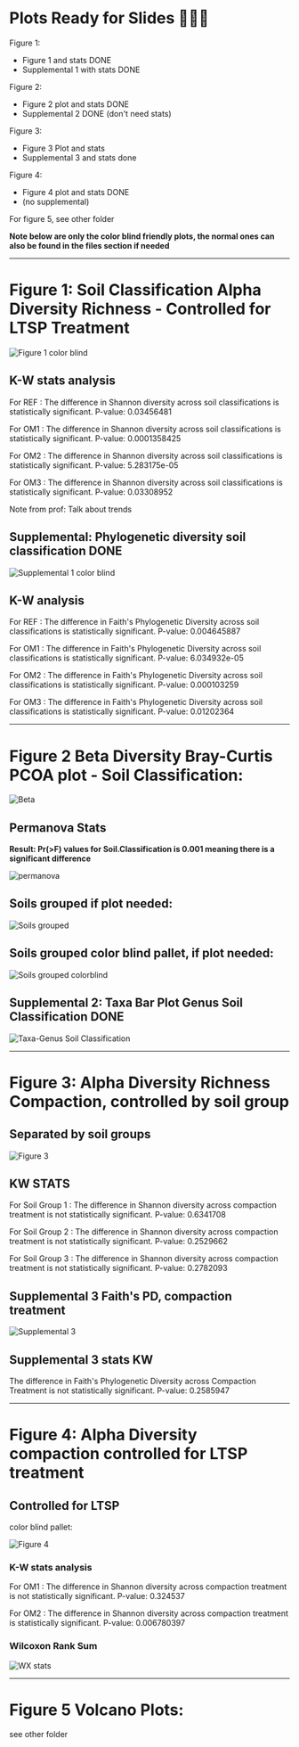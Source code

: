 # Plots Ready for Slides 🏄🏽‍♀️
Figure 1:
- Figure 1 and stats DONE
- Supplemental 1 with stats DONE

Figure 2:
- Figure 2 plot and stats DONE
- Supplemental 2 DONE (don't need stats)

Figure 3:
- Figure 3 Plot and stats
- Supplemental 3 and stats done

Figure 4:
- Figure 4 plot and stats DONE
- (no supplemental)

For figure 5, see other folder

**Note below are only the color blind friendly plots, the normal ones can also be found in the files section if needed**

___________________________________________________________________________________

# Figure 1: Soil Classification Alpha Diversity Richness - Controlled for LTSP Treatment

![Figure 1 color blind](https://github.com/cynthiaachung/micb575-team3/blob/main/R/Alpha-Beta%20Diversity/Figure_1_AlphaDiversityRichness_horizontal_panels_colorblind.png)

## K-W stats analysis

For REF : The difference in Shannon diversity across soil classifications is statistically significant. P-value: 0.03456481 

For OM1 : The difference in Shannon diversity across soil classifications is statistically significant. P-value: 0.0001358425 

For OM2 : The difference in Shannon diversity across soil classifications is statistically significant. P-value: 5.283175e-05 

For OM3 : The difference in Shannon diversity across soil classifications is statistically significant. P-value: 0.03308952 

Note from prof: Talk about trends


## Supplemental: Phylogenetic diversity soil classification **DONE**

![Supplemental 1 color blind](https://github.com/cynthiaachung/micb575-team3/blob/main/R/Alpha-Beta%20Diversity/Supplemental_1_colorblind.png)

## K-W analysis

For  REF : The difference in Faith's Phylogenetic Diversity across soil classifications is statistically significant. P-value: 0.004645887 

For  OM1 : The difference in Faith's Phylogenetic Diversity across soil classifications is statistically significant. P-value: 6.034932e-05 

For  OM2 : The difference in Faith's Phylogenetic Diversity across soil classifications is statistically significant. P-value: 0.000103259 

For  OM3 : The difference in Faith's Phylogenetic Diversity across soil classifications is statistically significant. P-value: 0.01202364 

___________________________________________________________________________________

# Figure 2 Beta Diversity Bray-Curtis PCOA plot - Soil Classification:

![Beta](https://github.com/cynthiaachung/micb575-team3/blob/main/R/Alpha-Beta%20Diversity/Figure_2_PCOA_soil.classification.png)

## Permanova Stats

**Result: Pr(>F) values for Soil.Classification is 0.001 meaning there is a significant difference**

![permanova](https://github.com/cynthiaachung/micb575-team3/blob/main/R/Alpha-Beta%20Diversity/Screen%20Shot%202024-04-04%20at%2010.07.11%20PM.png)

## Soils grouped if plot needed:
![Soils grouped](https://github.com/cynthiaachung/micb575-team3/blob/main/R/Alpha-Beta%20Diversity/Figure_2.2_SoilGrouped.png)

## Soils grouped color blind pallet, if plot needed:
![Soils grouped colorblind](https://github.com/cynthiaachung/micb575-team3/blob/main/R/Alpha-Beta%20Diversity/Figure_2.2_SoilGrouped_colorblind.png)

## Supplemental 2: Taxa Bar Plot Genus Soil Classification **DONE**

![Taxa-Genus Soil Classification](https://github.com/cynthiaachung/micb575-team3/blob/main/R/Alpha-Beta%20Diversity/Supplemental_2_TaxaBarPlot_colorblind.png)

___________________________________________________________________________________

# Figure 3: Alpha Diversity Richness Compaction, controlled by soil group

## Separated by soil groups 

![Figure 3](https://github.com/cynthiaachung/micb575-team3/blob/main/R/Alpha-Beta%20Diversity/Figure_3_AlphaDiversityRichness_compac_vs_soilgroup_colorblind.png)

## KW STATS

For Soil Group 1 : The difference in Shannon diversity across compaction treatment is not statistically significant. P-value: 0.6341708 

For Soil Group 2 : The difference in Shannon diversity across compaction treatment is not statistically significant. P-value: 0.2529662 

For Soil Group 3 : The difference in Shannon diversity across compaction treatment is not statistically significant. P-value: 0.2782093 

## Supplemental 3 Faith's PD, compaction treatment

![Supplemental 3](https://github.com/cynthiaachung/micb575-team3/blob/main/R/Alpha-Beta%20Diversity/Supplemental_3_colorblind.png)

## Supplemental 3 stats KW

The difference in Faith's Phylogenetic Diversity across Compaction Treatment is not statistically significant. P-value: 0.2585947 

___________________________________________________________________________________

# Figure 4: Alpha Diversity compaction controlled for LTSP treatment

## Controlled for LTSP

color blind pallet:

![Figure 4](https://github.com/cynthiaachung/micb575-team3/blob/main/R/Alpha-Beta%20Diversity/Figure_4_AlphaDiversityRichness_compac_vs_LTSP_colorblind.png)

### K-W stats analysis 

For OM1 : The difference in Shannon diversity across compaction treatment is not statistically significant. P-value: 0.324537 

For OM2 : The difference in Shannon diversity across compaction treatment is statistically significant. P-value: 0.006780397 

### Wilcoxon Rank Sum 

![WX stats](https://github.com/cynthiaachung/micb575-team3/blob/main/R/Alpha-Beta%20Diversity/Screen%20Shot%202024-04-14%20at%205.39.20%20PM.png)

___________________________________________________________________________________

# Figure 5 Volcano Plots: 
see other folder
